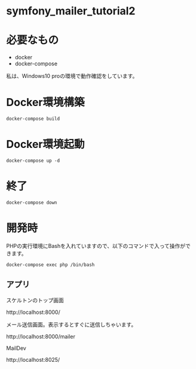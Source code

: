 # symfony_mailer_tutorial2

# 必要なもの

* docker
* docker-compose

私は、Windows10 proの環境で動作確認をしています。

# Docker環境構築

`docker-compose build`

# Docker環境起動

`docker-compose up -d`

# 終了

`docker-compose down`

# 開発時

PHPの実行環境にBashを入れていますので、以下のコマンドで入って操作ができます。

`docker-compose exec php /bin/bash`

## アプリ

スケルトンのトップ画面

http://localhost:8000/

メール送信画面。表示するとすぐに送信しちゃいます。

http://localhost:8000/mailer

MailDev

http://localhost:8025/
